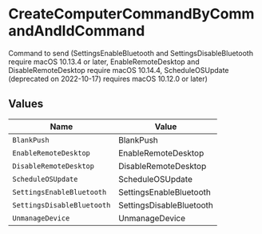 # CreateComputerCommandByCommandAndIdCommand

Command to send (SettingsEnableBluetooth and SettingsDisableBluetooth require macOS 10.13.4 or later, EnableRemoteDesktop and DisableRemoteDesktop require macOS 10.14.4, ScheduleOSUpdate (deprecated on 2022-10-17) requires macOS 10.12.0 or later)


## Values

| Name                       | Value                      |
| -------------------------- | -------------------------- |
| `BlankPush`                | BlankPush                  |
| `EnableRemoteDesktop`      | EnableRemoteDesktop        |
| `DisableRemoteDesktop`     | DisableRemoteDesktop       |
| `ScheduleOSUpdate`         | ScheduleOSUpdate           |
| `SettingsEnableBluetooth`  | SettingsEnableBluetooth    |
| `SettingsDisableBluetooth` | SettingsDisableBluetooth   |
| `UnmanageDevice`           | UnmanageDevice             |